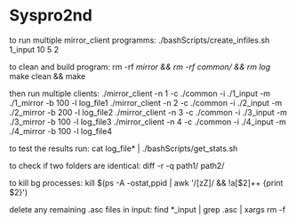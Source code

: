 # Syspro2nd

to run multiple mirror_client programms:
./bashScripts/create_infiles.sh 1_input 10 5 2

to clean and build program:
rm -rf *_mirror && rm -rf common/ && rm log_*
make clean && make

then run multiple clients:
./mirror_client -n 1 -c ./common -i ./1_input -m ./1_mirror -b 100 -l log_file1
./mirror_client -n 2 -c ./common -i ./2_input -m ./2_mirror -b 200 -l log_file2
./mirror_client -n 3 -c ./common -i ./3_input -m ./3_mirror -b 100 -l log_file3
./mirror_client -n 4 -c ./common -i ./4_input -m ./4_mirror -b 100 -l log_file4

to test the results run:
cat log_file* | ./bashScripts/get_stats.sh

to check if two folders are identical:
diff -r -q path1/ path2/

to kill bg processes:
kill $(ps -A -ostat,ppid | awk '/[zZ]/ && !a[$2]++ {print $2}')

delete any remaining .asc files in input:
find  *_input | grep .asc | xargs rm -f